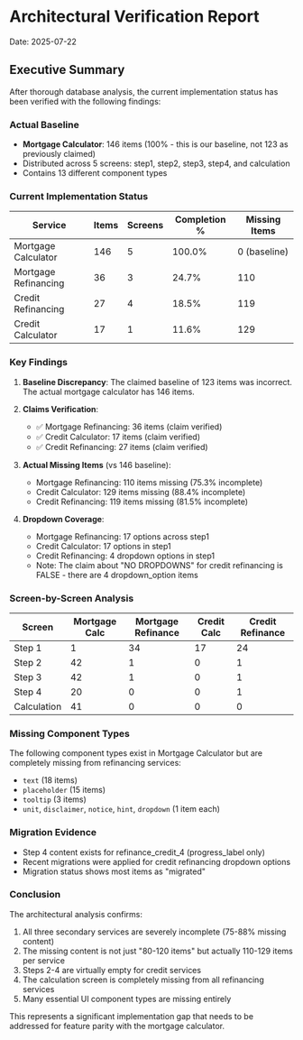 # Architectural Verification Report
Date: 2025-07-22

## Executive Summary

After thorough database analysis, the current implementation status has been verified with the following findings:

### Actual Baseline
- **Mortgage Calculator**: 146 items (100% - this is our baseline, not 123 as previously claimed)
- Distributed across 5 screens: step1, step2, step3, step4, and calculation
- Contains 13 different component types

### Current Implementation Status

| Service | Items | Screens | Completion % | Missing Items |
|---------|-------|---------|--------------|---------------|
| Mortgage Calculator | 146 | 5 | 100.0% | 0 (baseline) |
| Mortgage Refinancing | 36 | 3 | 24.7% | 110 |
| Credit Refinancing | 27 | 4 | 18.5% | 119 |
| Credit Calculator | 17 | 1 | 11.6% | 129 |

### Key Findings

1. **Baseline Discrepancy**: The claimed baseline of 123 items was incorrect. The actual mortgage calculator has 146 items.

2. **Claims Verification**:
   - ✅ Mortgage Refinancing: 36 items (claim verified)
   - ✅ Credit Calculator: 17 items (claim verified)
   - ✅ Credit Refinancing: 27 items (claim verified)

3. **Actual Missing Items** (vs 146 baseline):
   - Mortgage Refinancing: 110 items missing (75.3% incomplete)
   - Credit Calculator: 129 items missing (88.4% incomplete)
   - Credit Refinancing: 119 items missing (81.5% incomplete)

4. **Dropdown Coverage**:
   - Mortgage Refinancing: 17 options across step1
   - Credit Calculator: 17 options in step1
   - Credit Refinancing: 4 dropdown options in step1
   - Note: The claim about "NO DROPDOWNS" for credit refinancing is FALSE - there are 4 dropdown_option items

### Screen-by-Screen Analysis

| Screen | Mortgage Calc | Mortgage Refinance | Credit Calc | Credit Refinance |
|--------|---------------|-------------------|-------------|------------------|
| Step 1 | 1 | 34 | 17 | 24 |
| Step 2 | 42 | 1 | 0 | 1 |
| Step 3 | 42 | 1 | 0 | 1 |
| Step 4 | 20 | 0 | 0 | 1 |
| Calculation | 41 | 0 | 0 | 0 |

### Missing Component Types

The following component types exist in Mortgage Calculator but are completely missing from refinancing services:
- `text` (18 items)
- `placeholder` (15 items)
- `tooltip` (3 items)
- `unit`, `disclaimer`, `notice`, `hint`, `dropdown` (1 item each)

### Migration Evidence

- Step 4 content exists for refinance_credit_4 (progress_label only)
- Recent migrations were applied for credit refinancing dropdown options
- Migration status shows most items as "migrated"

### Conclusion

The architectural analysis confirms:
1. All three secondary services are severely incomplete (75-88% missing content)
2. The missing content is not just "80-120 items" but actually 110-129 items per service
3. Steps 2-4 are virtually empty for credit services
4. The calculation screen is completely missing from all refinancing services
5. Many essential UI component types are missing entirely

This represents a significant implementation gap that needs to be addressed for feature parity with the mortgage calculator.
